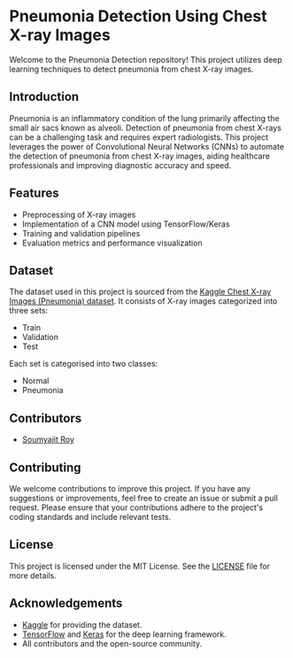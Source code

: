 # Pneumonia Detection Using Chest X-ray Images

Welcome to the Pneumonia Detection repository! This project utilizes deep learning techniques to detect pneumonia from chest X-ray images.

## Introduction

Pneumonia is an inflammatory condition of the lung primarily affecting the small air sacs known as alveoli. Detection of pneumonia from chest X-rays can be a challenging task and requires expert radiologists. This project leverages the power of Convolutional Neural Networks (CNNs) to automate the detection of pneumonia from chest X-ray images, aiding healthcare professionals and improving diagnostic accuracy and speed.

## Features

- Preprocessing of X-ray images
- Implementation of a CNN model using TensorFlow/Keras
- Training and validation pipelines
- Evaluation metrics and performance visualization

## Dataset

The dataset used in this project is sourced from the [Kaggle Chest X-ray Images (Pneumonia) dataset](https://www.kaggle.com/datasets/paultimothymooney/chest-xray-pneumonia/data). 
It consists of X-ray images categorized into three sets: 
- Train
- Validation
- Test
  
Each set is categorised into two classes: 
- Normal
- Pneumonia

## Contributors

- [Soumyajit Roy](https://github.com/roysammy123)

## Contributing

We welcome contributions to improve this project. If you have any suggestions or improvements, feel free to create an issue or submit a pull request. Please ensure that your contributions adhere to the project's coding standards and include relevant tests.

## License

This project is licensed under the MIT License. See the [LICENSE](LICENSE) file for more details.

## Acknowledgements

- [Kaggle](https://www.kaggle.com) for providing the dataset.
- [TensorFlow](https://www.tensorflow.org) and [Keras](https://keras.io) for the deep learning framework.
- All contributors and the open-source community.